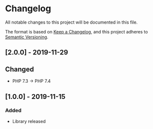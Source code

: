 # Changelog
All notable changes to this project will be documented in this file.

The format is based on [Keep a Changelog](https://keepachangelog.com/en/1.0.0/),
and this project adheres to [Semantic Versioning](https://semver.org/spec/v2.0.0.html).

## [2.0.0] - 2019-11-29
## Changed
- PHP 7.3 -> PHP 7.4

## [1.0.0] - 2019-11-15
### Added
- Library released